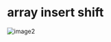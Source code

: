 # array insert shift

![image2](https://user-images.githubusercontent.com/125543324/236250581-589cb6d5-0b6b-432d-88c6-d3ed1a57625e.png)
